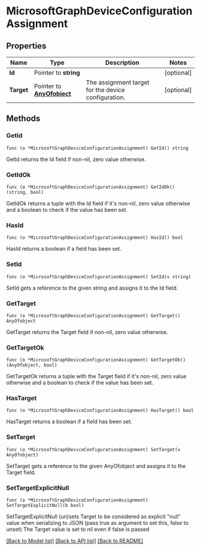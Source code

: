 # MicrosoftGraphDeviceConfigurationAssignment

## Properties

Name | Type | Description | Notes
------------ | ------------- | ------------- | -------------
**Id** | Pointer to **string** |  | [optional] 
**Target** | Pointer to [**AnyOfobject**](anyOf&lt;object&gt;.md) | The assignment target for the device configuration. | [optional] 

## Methods

### GetId

`func (o *MicrosoftGraphDeviceConfigurationAssignment) GetId() string`

GetId returns the Id field if non-nil, zero value otherwise.

### GetIdOk

`func (o *MicrosoftGraphDeviceConfigurationAssignment) GetIdOk() (string, bool)`

GetIdOk returns a tuple with the Id field if it's non-nil, zero value otherwise
and a boolean to check if the value has been set.

### HasId

`func (o *MicrosoftGraphDeviceConfigurationAssignment) HasId() bool`

HasId returns a boolean if a field has been set.

### SetId

`func (o *MicrosoftGraphDeviceConfigurationAssignment) SetId(v string)`

SetId gets a reference to the given string and assigns it to the Id field.

### GetTarget

`func (o *MicrosoftGraphDeviceConfigurationAssignment) GetTarget() AnyOfobject`

GetTarget returns the Target field if non-nil, zero value otherwise.

### GetTargetOk

`func (o *MicrosoftGraphDeviceConfigurationAssignment) GetTargetOk() (AnyOfobject, bool)`

GetTargetOk returns a tuple with the Target field if it's non-nil, zero value otherwise
and a boolean to check if the value has been set.

### HasTarget

`func (o *MicrosoftGraphDeviceConfigurationAssignment) HasTarget() bool`

HasTarget returns a boolean if a field has been set.

### SetTarget

`func (o *MicrosoftGraphDeviceConfigurationAssignment) SetTarget(v AnyOfobject)`

SetTarget gets a reference to the given AnyOfobject and assigns it to the Target field.

### SetTargetExplicitNull

`func (o *MicrosoftGraphDeviceConfigurationAssignment) SetTargetExplicitNull(b bool)`

SetTargetExplicitNull (un)sets Target to be considered as explicit "null" value
when serializing to JSON (pass true as argument to set this, false to unset)
The Target value is set to nil even if false is passed

[[Back to Model list]](../README.md#documentation-for-models) [[Back to API list]](../README.md#documentation-for-api-endpoints) [[Back to README]](../README.md)


